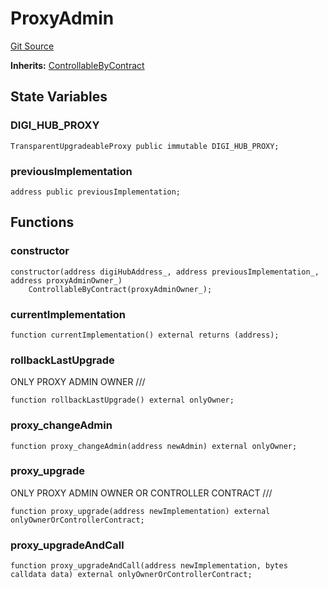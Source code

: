 # ProxyAdmin
[Git Source](https://github.com/digiv3rse/protocol-contracts/blob/78826068117a4eb9f5d01837d2d88deb72b92ea0/contracts/misc/access/ProxyAdmin.sol)

**Inherits:**
[ControllableByContract](/contracts/misc/access/ControllableByContract.sol/contract.ControllableByContract.md)


## State Variables
### DIGI_HUB_PROXY

```solidity
TransparentUpgradeableProxy public immutable DIGI_HUB_PROXY;
```


### previousImplementation

```solidity
address public previousImplementation;
```


## Functions
### constructor


```solidity
constructor(address digiHubAddress_, address previousImplementation_, address proxyAdminOwner_)
    ControllableByContract(proxyAdminOwner_);
```

### currentImplementation


```solidity
function currentImplementation() external returns (address);
```

### rollbackLastUpgrade

ONLY PROXY ADMIN OWNER              ///


```solidity
function rollbackLastUpgrade() external onlyOwner;
```

### proxy_changeAdmin


```solidity
function proxy_changeAdmin(address newAdmin) external onlyOwner;
```

### proxy_upgrade

ONLY PROXY ADMIN OWNER OR CONTROLLER CONTRACT   ///


```solidity
function proxy_upgrade(address newImplementation) external onlyOwnerOrControllerContract;
```

### proxy_upgradeAndCall


```solidity
function proxy_upgradeAndCall(address newImplementation, bytes calldata data) external onlyOwnerOrControllerContract;
```

